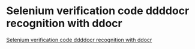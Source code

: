 # Selenium verification code ddddocr recognition with ddocr
[Selenium verification code ddddocr recognition with ddocr](https://aiwithcloud.com/2022/09/19/selenium_verification_code_ddddocr_recognition_with_ddocr/)